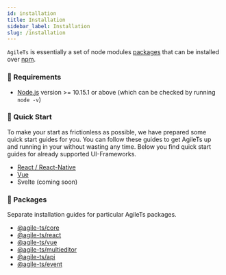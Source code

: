 ```yaml
---
id: installation
title: Installation
sidebar_label: Installation
slug: /installation
---
```


`AgileTs` is essentially a set of node modules 
[packages](https://github.com/agile-ts/agile/tree/master/packages) 
that can be installed over [npm](https://www.npmjs.com/).

### 🔑 Requirements

- [Node.js](https://nodejs.org/en/) version >= 10.15.1 or above (which can be checked by running `node -v`)

### 🚀 Quick Start

To make your start as frictionless as possible, we have prepared some quick start guides for you. 
You can follow these guides to get AgileTs up and running in your without wasting any time. 
Below you find quick start guides for already supported UI-Frameworks.

- [React / React-Native](../quick_start/React.md)
- [Vue](../quick_start/Vue.md)
- Svelte (coming soon)

### 📁 Packages

Separate installation guides for particular AgileTs packages.

- [@agile-ts/core](../packages/core/Installation.md)
- [@agile-ts/react](../packages/react/Installation.md)
- [@agile-ts/vue](../packages/vue/Installation.md)
- [@agile-ts/multieditor](../packages/multieditor/Installation.md)
- [@agile-ts/api](../packages/api/Installation.md)
- [@agile-ts/event](../packages/event/Installation.md)

